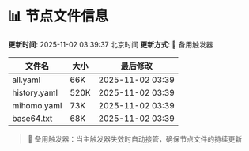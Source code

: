# 📊 节点文件信息

**更新时间**: 2025-11-02 03:39:37 北京时间
**更新方式**: 🔄 备用触发器

| 文件名 | 大小 | 最后修改 |
|--------|------|----------|
| all.yaml | 66K | 2025-11-02 03:39 |
| history.yaml | 520K | 2025-11-02 03:39 |
| mihomo.yaml | 73K | 2025-11-02 03:39 |
| base64.txt | 68K | 2025-11-02 03:39 |

> 🔄 备用触发器：当主触发器失效时自动接管，确保节点文件的持续更新
